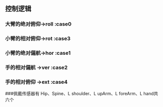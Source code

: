 ## 控制逻辑

### 大臂的绝对俯仰->roll :case0
### 小臂的相对俯仰->rot  :case3
### 小臂的绝对偏航->hor  :case1
### 手的相对偏航  ->ver  :case2
### 手的相对俯仰  ->ext  :case4

###佩戴传感器有
Hip、Spine、L shoulder、L upArm、L foreArm、L hand共六个
